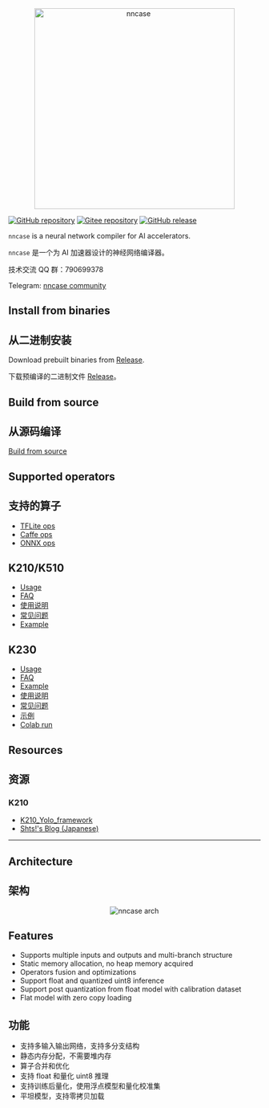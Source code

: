<div align="center">
<img src="docs/logo.png" width="400" alt="nncase" />
</div>

[![GitHub repository](https://img.shields.io/badge/github-repository-blue?logo=github&style=plastic)](https://github.com/kendryte/nncase)
[![Gitee repository](https://img.shields.io/badge/gitee-repository-blue?logo=gitee&style=plastic)](https://gitee.com/kendryte/nncase)
[![GitHub release](https://img.shields.io/github/v/release/kendryte/nncase?color=brightgreen&display_name=tag&logo=github&style=plastic)](https://github.com/kendryte/nncase/releases)

`nncase` is a neural network compiler for AI accelerators.

`nncase` 是一个为 AI 加速器设计的神经网络编译器。

技术交流 QQ 群：790699378

Telegram: [nncase community](https://t.me/joinchat/PPcEPZMLaTViNDI1)

## Install from binaries

## 从二进制安装

Download prebuilt binaries from [Release](https://github.com/kendryte/nncase/releases).

下载预编译的二进制文件 [Release](https://github.com/kendryte/nncase/releases)。

## Build from source

## 从源码编译

[Build from source](./docs/build.md)

## Supported operators

## 支持的算子

- [TFLite ops](./docs/tflite_ops.md)
- [Caffe ops](./docs/caffe_ops.md)
- [ONNX ops](./docs/onnx_ops.md)

## K210/K510

- [Usage](https://github.com/kendryte/nncase/blob/release/1.0/docs/USAGE_EN.md)
- [FAQ](https://github.com/kendryte/nncase/blob/release/1.0/docs/FAQ_EN.md)
- [使用说明](https://github.com/kendryte/nncase/blob/release/1.0/docs/USAGE_ZH.md)
- [常见问题](https://github.com/kendryte/nncase/blob/release/1.0/docs/FAQ_ZH.md)
- [Example](https://github.com/kendryte/nncase/blob/release/1.0/examples/user_guide/)

## K230

- [Usage](./docs/USAGE_v2_EN.md)
- [FAQ](./docs/FAQ_EN.md)
- [Example](./examples/user_guide/k230_simulate-EN.ipynb)
- [使用说明](./docs/USAGE_v2.md)
- [常见问题](./docs/FAQ_ZH.md)
- [示例](./examples/user_guide/k230_simulate-ZH.ipynb)
- [Colab run](https://colab.research.google.com/drive/1m8TTree096m5VHmq-Uc60gXyltVCgnRb?usp=sharing)

## Resources

## 资源
### K210
- [K210_Yolo_framework](https://github.com/zhen8838/K210_Yolo_framework)
- [Shts!'s Blog (Japanese)](https://www.shtsno24.tokyo/2020/03/nncase-v020.html)

---

## Architecture

## 架构

<div align="center">
<img src="docs/arch.png" alt="nncase arch" />
</div>

## Features

- Supports multiple inputs and outputs and multi-branch structure
- Static memory allocation, no heap memory acquired
- Operators fusion and optimizations
- Support float and quantized uint8 inference
- Support post quantization from float model with calibration dataset
- Flat model with zero copy loading

## 功能

- 支持多输入输出网络，支持多分支结构
- 静态内存分配，不需要堆内存
- 算子合并和优化
- 支持 float 和量化 uint8 推理
- 支持训练后量化，使用浮点模型和量化校准集
- 平坦模型，支持零拷贝加载
